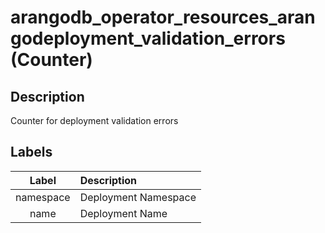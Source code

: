 # arangodb_operator_resources_arangodeployment_validation_errors (Counter)

## Description

Counter for deployment validation errors

## Labels

|   Label   | Description          |
|:---------:|:---------------------|
| namespace | Deployment Namespace |
|   name    | Deployment Name      |
